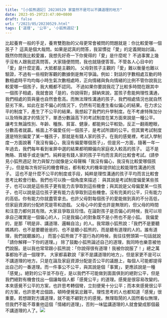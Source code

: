 ```yaml
---
title: "[小狐熊週記] 20230529 家當然不是可以不講道理的地方"
date: 2023-05-29T23:47:00+0800
draft: false
url: "/2023/05/20230529.html"
tags: ['道理', '公平', '小狐熊週記']
---
```


比起養育一般的手足，養育雙胞胎的父母更常會被問的問題就是：你比較愛哪一個孩子？ 這真是個大哉問。如果是認真的問答，我習慣從「愛」的定義開始討論。既然你問我比較愛誰，我想先好奇一下你覺得的「愛」是什麼呢？ 不過事實上幾乎沒有人跟我認真問答。大家隨便問問，我也就隨便答答。不管各人心目中的「愛」是什麼定義，大抵都是主觀的。 父母對孩子主觀的「愛」難以衡量也難以驗證，不過有一些相對客觀的數據倒是無可爭論。例如：對話的字數相處互動的時數相處時平均均每小時生氣次數相處時，正向情緒與負向情緒的比例不管你說我比較愛哪一個孩子，我大概都不認同。 不過如果你要說我花了比較多時間在跟其中一個孩子相處，我就會說「是的，你說得對」歸納來說，當孩子愈能夠理性溝通，我們相處的質與量也自然會愈高。而無法理性溝通的孩子，我們相處情況也就自然惡劣下來。如此在並不偏心的情況下，仍然有可能產生看似偏心的結果。在力求公平的制度下，產生了不公平的結果。我想起了我們的升學制度。在不考慮特殊加分以及特殊選才的情況下，單憑分數論高下的考試制度在某方面來說是一種公平。 讓考生無論性別、年齡、種族、貧富、健康，都能夠公平較勁，反正一翻兩瞪眼，分數高者就贏。帳面上不偏愛任何一個孩子，是考試所謂的公平。但其實考試制度還是特別偏愛了某一種孩子，那就是有錢人家的孩子。在我的感覺裡，考試入學制度一方面說著「我沒有偏心，我沒有偏愛哪個孩子」，但是另一方面，隨著一年一年過去，我們每年看到雀屏中選的結果都明顯偏向家庭收入較高的孩子。 這不是賄賂、買槍手或走後門，純粹是有錢人家的孩子平均而言真的比較會考試。(請參見小狐熊週記 財力與智力)就像是父母聲稱「我沒有偏心，我沒有比較愛哪個孩子」，但是每次有好玩的機會釋出，都有較大的機率提供給比較能理性溝通的孩子。 這也不是什麼不公平的制度或手段，純粹是理性溝通的孩子平均而言比較會思考比較會行動。我們也可以換一個角度來描述： 與其說是考試制度偏愛某些孩子，也可以說是這些孩子更有能力去爭取到這些機會；與其說是父母偏愛某一位孩子，也可以說是這位孩子更有能力去爭取到這些機會。沒有完美的公平，只有能力的高低。你有能力你就盡管拿去。也許父母對每個孩子的愛能做到真的不分高低，但家庭資源的分配終究是零和遊戲。 父母心中的愛也許是無限的，但父母的時間和注意力都何其有限。大家且爭取且珍惜。在論對孩子是否偏心的時候，我可以坦承自己確實是一個偏心的人，只是我偏心的對象既不是小熊也不是小狐。 我偏愛的，是那「明是非、講道理、邏輯自洽」的人。我常跟小狐熊說：「我們不是要聽媽媽的、也不是要聽爸爸的、也不是聽小狐熊的，而是聽有道理的人的。誰有道理，我們就聽誰的。」 而當小狐熊做了不當行為的時候，我往往劈頭第一句話就說「請你解釋一下你的道理。」 除了鼓勵小狐熊論述自己的道理，我同時也樂意被他們說服。是以我也常常跟小狐熊說：「你說得很有道理！我被你說服了！」總之萬事都抬不過一個理字。 大家都喜歡說「家不是講道理的地方」，但是家更不是可以不講道理的地方。只是在論及家庭資源分配是否公平的議題上，每個人可能都提得出自己的一番道理。而一件事公不公平，與其說是個「事實」，更應該說是一種「感覺」。絕對的公平並不存在，是以我們不可能做到面面俱到的絕對公平，但是我們絕對有機會找出一個讓每個人都「感覺公平」的道理。感覺是很容易改變的。本來感覺不公平的方案，也許思考轉個彎，立刻便覺十分公平；而本來感覺很公平的方案，也許思考岔個路，頓時便覺氣忿難平。理性思考的人也都知道「感覺」很重要。若想跟對方講道理，就不能不顧對方的感覺。無理取鬧的人固然看似無理，但我們不能不尊重他這個「情緒的道理」，否則一味猛講道理的人就會變成那個最不講道理的人了。![](https://blogger.googleusercontent.com/img/b/R29vZ2xl/AVvXsEisORC3_SDuKLCJECFoqsgXZZfkVikMVMAYIoR_1IAGdgQTbeZJpFqMD1H8sW7ODq7MnVArgXRaVRcXbl1yq-5EMfpYTiKYPJ0EjMTbFIvozMOovJsO-S9zMicBd7VRXpkZlCyXIFgr3tIPXlhEvRdAecibFfEWkwN9V2W9QGBncc-XZau0z-wvq0_u/s320/IMG_0408.JPG)


